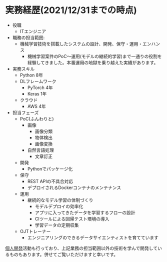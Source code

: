 # 実務経歴(2021/12/31までの時点)
- 役職
    - ITエンジニア
- 職務の担当範囲:
    - 機械学習技術を搭載したシステムの設計、開発、保守・運用・エンハンス
        - 機械学習案件のPoC〜運用(モデルの継続的学習)まで一通りの役割を経験してきました。本番運用の地獄を乗り越えた実績があります。
- 実務スキル
    - Python 8年
    - DLフレームワーク
        - PyTorch 4年
        - Keras 1年
    - クラウド
        - AWS 4年
- 担当フェーズ
    - PoC(ふんわりと)
        - 画像
            - 画像分類
            - 物体検出
            - 画像変換
        - 自然言語処理
            - 文章訂正
    - 開発
        - Pythonでパッケージ化
    - 保守
        - REST APIの不具合対応
        - デプロイされるDockerコンテナのメンテナンス
    - 運用
        - 継続的なモデル学習の体制づくり
            - モデルデプロイの効率化
            - アプリに入ってきたデータを学習するフローの設計
            - CIツールによる回帰テスト環境の導入
            - 学習データの定期収集
    - OJTトレーナー
        - エンジニアリングのできるデータサイエンティストを育てています


[個人開発](/my_products/my_products.md)活動も行っており、上記業務の担当範囲以外の技術を学んで開発しているものもあります。併せてご覧いただけますと幸いです。

